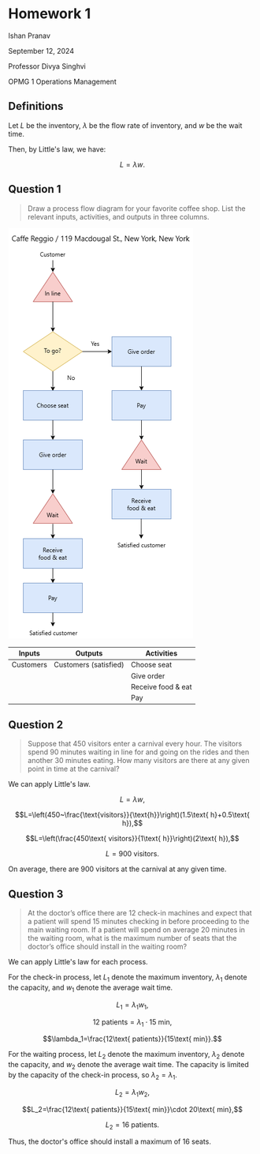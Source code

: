 # Homework 1

Ishan Pranav

September 12, 2024

Professor Divya Singhvi

OPMG 1 Operations Management

## Definitions

Let $L$ be the inventory, $\lambda$ be the flow rate of inventory, and $w$ be
the wait time.

Then, by Little's law, we have:

$$L=\lambda w.$$

## Question 1

> Draw a process flow diagram for your favorite coffee shop. List the relevant
> inputs, activities, and outputs in three columns.

![Process flow diagram](../images/homework-1-1.png "Process flow diagram for Caffe Reggio")

| Inputs | Outputs | Activities |
| ------ | ------- | ---------- |
| Customers | Customers (satisfied) | Choose seat |
| | | Give order |
| | | Receive food & eat |
| | | Pay |

## Question 2

> Suppose that 450 visitors enter a carnival every hour. The visitors spend 90
> minutes waiting in line for and going on the rides and then another 30 minutes
> eating. How many visitors are there at any given point in time at the
> carnival?

We can apply Little's law.

$$L=\lambda w,$$

$$L=\left(450~\frac{\text{visitors}}{\text{h}}\right)(1.5\text{ h}+0.5\text{ h}),$$

$$L=\left(\frac{450\text{ visitors}}{1\text{ h}}\right)(2\text{ h}),$$

$$L=900\text{ visitors}.$$

On average, there are 900 visitors at the carnival at any given time.

## Question 3

> At the doctor’s office there are 12 check-in machines and expect that a
> patient will spend 15 minutes checking in before proceeding to the main
> waiting room. If a patient will spend on average 20 minutes in the waiting
> room, what is the maximum number of seats that the doctor’s office should
> install in the waiting room?

We can apply Little's law for each process.

For the check-in process, let $L_1$ denote the maximum inventory, $\lambda_1$
denote the capacity, and $w_1$ denote the average wait time.

$$L_1=\lambda_1w_1,$$

$$12\text{ patients}=\lambda_1\cdot15\text{ min},$$

$$\lambda_1=\frac{12\text{ patients}}{15\text{ min}}.$$

For the waiting process, let $L_2$ denote the maximum inventory, $\lambda_2$
denote the capacity, and $w_2$ denote the average wait time. The capacity is
limited by the capacity of the check-in process, so $\lambda_2=\lambda_1$.

$$L_2=\lambda_1w_2,$$

$$L_2=\frac{12\text{ patients}}{15\text{ min}}\cdot 20\text{ min},$$

$$L_2=16\text{ patients}.$$

Thus, the doctor's office should install a maximum of 16 seats.
